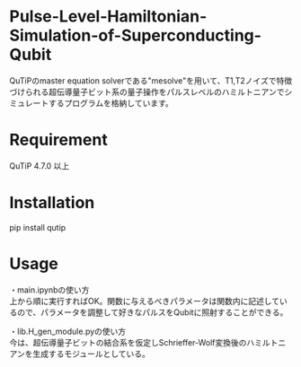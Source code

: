 # Pulse-Level-Hamiltonian-Simulation-of-Superconducting-Qubit
QuTiPのmaster equation solverである"mesolve"を用いて、T1,T2ノイズで特徴づけられる超伝導量子ビット系の量子操作をパルスレベルのハミルトニアンでシミュレートするプログラムを格納しています。

# Requirement
QuTiP 4.7.0 以上

# Installation
pip install qutip

# Usage
・main.ipynbの使い方  
上から順に実行すればOK。関数に与えるべきパラメータは関数内に記述しているので、パラメータを調整して好きなパルスをQubitに照射することができる。

・lib.H_gen_module.pyの使い方    
今は、超伝導量子ビットの結合系を仮定しSchrieffer-Wolf変換後のハミルトニアンを生成するモジュールとしている。
